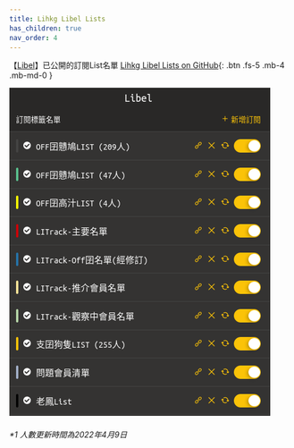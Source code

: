 ```yaml
---
title: Lihkg Libel Lists
has_children: true
nav_order: 4
---
```


【[Libel](https://kitce.github.io/libel/)】已公開的訂閱List名單  [Lihkg Libel Lists on GitHub](https://github.com/Zetho77GH/Lihkg-Libel-Lists){: .btn .fs-5 .mb-4 .mb-md-0 }

  <p>
     <img src="./Img/P_List.png" alt="Lists" />
  </p>

<h6>*1 人數更新時間為2022年4月9日</h6>
